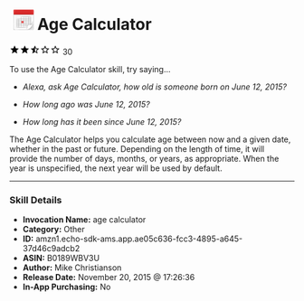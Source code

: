 # &nbsp;<img src="skill_icon" alt="Age Calculator icon" width="36"> Age Calculator
![2.1 stars](../../images/ic_star_black_18dp_1x.png)![2.1 stars](../../images/ic_star_black_18dp_1x.png)![2.1 stars](../../images/ic_star_half_black_18dp_1x.png)![2.1 stars](../../images/ic_star_border_black_18dp_1x.png)![2.1 stars](../../images/ic_star_border_black_18dp_1x.png) 30

To use the Age Calculator skill, try saying...

* *Alexa, ask Age Calculator, how old is someone born on June 12, 2015?*

* *How long ago was June 12, 2015?*

* *How long has it been since June 12, 2015?*

The Age Calculator helps you calculate age between now and a given date, whether in the past or future. Depending on the length of time, it will provide the number of days, months, or years, as appropriate. When the year is unspecified, the next year will be used by default.

***

### Skill Details

* **Invocation Name:** age calculator
* **Category:** Other
* **ID:** amzn1.echo-sdk-ams.app.ae05c636-fcc3-4895-a645-37d46c9adcb2
* **ASIN:** B0189WBV3U
* **Author:** Mike Christianson
* **Release Date:** November 20, 2015 @ 17:26:36
* **In-App Purchasing:** No
